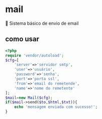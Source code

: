 # mail
:email: Sistema básico de envio de email

## como usar
```php
<?php
require 'vendor/autoload';
$cfg=[
    'server'=>'servidor smtp',
    'user'=>'usuário',
    'password'=>'senha',
    'port'=>'porta ssl',
    'from'=>'email do remetende',
    'name'=>'nome do remetente'
];
$mail=new Mail($cfg);
if($mail->send($to,$html,$txt)){
    echo 'mensagem enviada com sucesso!';
}
```
